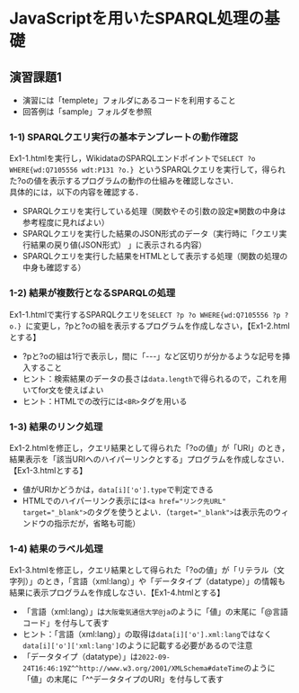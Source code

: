 # JavaScriptを用いたSPARQL処理の基礎
## 演習課題1 
- 演習には「templete」フォルダにあるコードを利用すること  
- 回答例は「sample」フォルダを参照 
### 1-1) SPARQLクエリ実行の基本テンプレートの動作確認 
Ex1-1.htmlを実行し，WikidataのSPARQLエンドポイントで`SELECT ?o WHERE{wd:Q7105556 wdt:P131 ?o.} `というSPARQLクエリを実行して，得られた?oの値を表示するプログラムの動作の仕組みを確認しなさい．  
具体的には，以下の内容を確認する．
- SPARQLクエリを実行している処理（関数やその引数の設定※関数の中身は参考程度に見ればよい）
- SPARQLクエリを実行した結果のJSON形式のデータ（実行時に「クエリ実行結果の戻り値(JSON形式）
」に表示される内容）
- SPARQLクエリを実行した結果をHTMLとして表示する処理（関数の処理の中身も確認する）
  
### 1-2) 結果が複数行となるSPARQLの処理
Ex1-1.htmlで実行するSPARQLクエリを`SELECT ?p ?o WHERE{wd:Q7105556 ?p ?o.} `に変更し，?pと?oの組を表示するプログラムを作成しなさい，【Ex1-2.htmlとする】
- ?pと?oの組は1行で表示し，間に「---」など区切りが分かるような記号を挿入すること
- ヒント：検索結果のデータの長さは`data.length`で得られるので，これを用いてfor文を使えばよい
- ヒント：HTMLでの改行には`<BR>`タグを用いる

### 1-3) 結果のリンク処理
Ex1-2.htmlを修正し，クエリ結果として得られた「?oの値」が「URI」のとき，結果表示を「該当URIへのハイパーリンクとする」プログラムを作成しなさい．【Ex1-3.htmlとする】
- 値がURIかどうかは，`data[i]['o'].type`で判定できる
- HTMLでのハイパーリンク表示には`<a href="リンク先URL" target="_blank">`のタグを使うとよい．（`target="_blank">`は表示先のウィンドウの指示だが，省略も可能）

### 1-4) 結果のラベル処理
Ex1-3.htmlを修正し，クエリ結果として得られた「?oの値」が「リテラル（文字列）」のとき，「言語（xml:lang）」や「データタイプ（datatype）」の情報も結果に表示プログラムを作成しなさい．【Ex1-4.htmlとする】
- 「言語（xml:lang）」は`大阪電気通信大学@ja`のように「値」の末尾に「@言語コード」を付与して表す
- ヒント：「言語（xml:lang）」の取得は`data[i]['o'].xml:lang`ではなく`data[i]['o']['xml:lang']`のように記載する必要があるので注意
- 「データタイプ（datatype）」は`2022-09-24T16:46:19Z^^http://www.w3.org/2001/XMLSchema#dateTime`のように「値」の末尾に「^^データタイプのURI」を付与して表す

